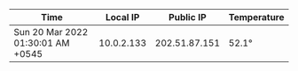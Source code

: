 | Time     | Local IP | Public IP | Temperature |
| ----------- | ----------- | ----------- | ----------- |
| Sun 20 Mar 2022 01:30:01 AM +0545      | 10.0.2.133     | 202.51.87.151  | 52.1° |
